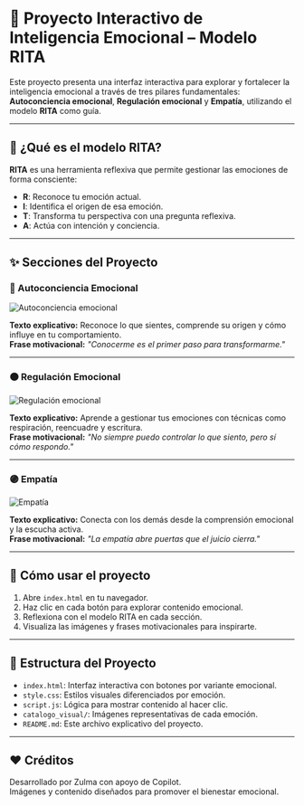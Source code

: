 
# 🌟 Proyecto Interactivo de Inteligencia Emocional – Modelo RITA

Este proyecto presenta una interfaz interactiva para explorar y fortalecer la inteligencia emocional a través de tres pilares fundamentales: **Autoconciencia emocional**, **Regulación emocional** y **Empatía**, utilizando el modelo **RITA** como guía.

---

## 🧠 ¿Qué es el modelo RITA?

**RITA** es una herramienta reflexiva que permite gestionar las emociones de forma consciente:

- **R**: Reconoce tu emoción actual.
- **I**: Identifica el origen de esa emoción.
- **T**: Transforma tu perspectiva con una pregunta reflexiva.
- **A**: Actúa con intención y conciencia.

---

## ✨ Secciones del Proyecto

### 🔵 Autoconciencia Emocional
![Autoconciencia emocional](2ea3b6f62a.png)

**Texto explicativo:** Reconoce lo que sientes, comprende su origen y cómo influye en tu comportamiento.  
**Frase motivacional:** *"Conocerme es el primer paso para transformarme."*

---

### 🟠 Regulación Emocional
![Regulación emocional](aeeef7db9d.png)

**Texto explicativo:** Aprende a gestionar tus emociones con técnicas como respiración, reencuadre y escritura.  
**Frase motivacional:** *"No siempre puedo controlar lo que siento, pero sí cómo respondo."*

---

### 🟣 Empatía
![Empatía](e3574dbbf4.png)

**Texto explicativo:** Conecta con los demás desde la comprensión emocional y la escucha activa.  
**Frase motivacional:** *"La empatía abre puertas que el juicio cierra."*

---

## 🚀 Cómo usar el proyecto

1. Abre `index.html` en tu navegador.
2. Haz clic en cada botón para explorar contenido emocional.
3. Reflexiona con el modelo RITA en cada sección.
4. Visualiza las imágenes y frases motivacionales para inspirarte.

---

## 📁 Estructura del Proyecto

- `index.html`: Interfaz interactiva con botones por variante emocional.
- `style.css`: Estilos visuales diferenciados por emoción.
- `script.js`: Lógica para mostrar contenido al hacer clic.
- `catalogo_visual/`: Imágenes representativas de cada emoción.
- `README.md`: Este archivo explicativo del proyecto.

---

## ❤️ Créditos

Desarrollado por Zulma con apoyo de Copilot.  
Imágenes y contenido diseñados para promover el bienestar emocional.

